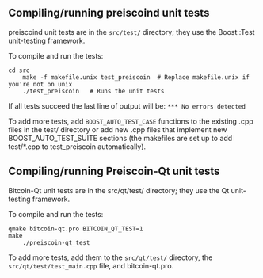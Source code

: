Compiling/running preiscoind unit tests
------------------------------------

preiscoind unit tests are in the `src/test/` directory; they
use the Boost::Test unit-testing framework.

To compile and run the tests:

	cd src
        make -f makefile.unix test_preiscoin  # Replace makefile.unix if you're not on unix
        ./test_preiscoin   # Runs the unit tests

If all tests succeed the last line of output will be:
`*** No errors detected`

To add more tests, add `BOOST_AUTO_TEST_CASE` functions to the existing
.cpp files in the test/ directory or add new .cpp files that
implement new BOOST_AUTO_TEST_SUITE sections (the makefiles are
set up to add test/*.cpp to test_preiscoin automatically).


Compiling/running Preiscoin-Qt unit tests
---------------------------------------

Bitcoin-Qt unit tests are in the src/qt/test/ directory; they
use the Qt unit-testing framework.

To compile and run the tests:

	qmake bitcoin-qt.pro BITCOIN_QT_TEST=1
	make
        ./preiscoin-qt_test

To add more tests, add them to the `src/qt/test/` directory,
the `src/qt/test/test_main.cpp` file, and bitcoin-qt.pro.
